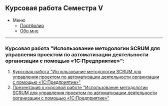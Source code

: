 ## Курсовая работа Семестра V

- Меню
  - [Портфолио](https://vikichernysheva.github.io/portfolio/)
  - [Обо мне](https://vikichernysheva.github.io/portfolio/about/)

***
### Курсовая работа "Использование методологии SCRUM для управления проектом по автоматизации деятельности организации с помощью «1С:Предприятие»":
1.  [Курсовая работа "Использование методологии SCRUM для управления проектом по автоматизации деятельности организации с помощью «1С:Предприятие»"](https://docs.google.com/document/d/1qtA0Cc7t9Pz579hnbJ2aOws45G4pfV4m2tBMjVpdRfg/edit?usp=drive_link)
2.  [Презентация к курсовой работе "Использование методологии SCRUM для управления проектом по автоматизации деятельности организации с помощью «1С:Предприятие»"](https://docs.google.com/presentation/d/1ksEAQRX9GKxS_SHI56RR68OpAFDQjUYRddGzpna3C58/edit?usp=drive_link)
